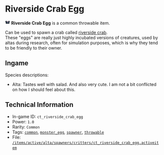 # Riverside Crab Egg

<img src="https://raw.githubusercontent.com/Ceterai/Enternia/main/items/active/alta/spawners/critters/ct_riverside_crab_egg.png" alt="Riverside Crab Egg icon" loading="lazy" height="16px" width="auto" /> **Riverside Crab Egg** is a common throwable item.

Can be used to spawn a crab called [riverside crab](https://ceterai.github.io/MyEnternia/Wiki/riversidecrab).  
These "eggs" are really just highly incubated versions of creatures, used by altas during research, often for simulation purposes, which is why they tend to be friendly to their owner.

## Ingame

Species descriptions:

- Alta: Tastes well with salad. And also very cute. I am not a bit conflicted on how I should feel about this.

## Technical Information

- In-game ID: `ct_riverside_crab_egg`
- Power: `1.0`
- Rarity: `Common`
- Tags: [`common`](https://ceterai.github.io/MyEnternia/Wiki/Tags/Common), [`monster_egg`](https://ceterai.github.io/MyEnternia/Wiki/Tags/MonsterEgg), [`spawner`](https://ceterai.github.io/MyEnternia/Wiki/Tags/Spawner), [`throwable`](https://ceterai.github.io/MyEnternia/Wiki/Tags/Throwable)
- File: [`/items/active/alta/spawners/critters/ct_riverside_crab_egg.activeitem`](https://github.com/Ceterai/Enternia/blob/main/items/active/alta/spawners/critters/ct_riverside_crab_egg.activeitem)
